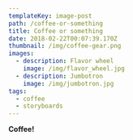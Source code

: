 ```yaml
---
templateKey: image-post
path: /coffee-or-something
title: Coffee or something
date: 2018-02-22T00:07:39.170Z
thumbnail: /img/coffee-gear.png
images:
  - description: Flavor wheel
    image: /img/flavor_wheel.jpg
  - description: Jumbotron
    image: /img/jumbotron.jpg
tags:
  - coffee
  - storyboards
---
```

**Coffee!**
